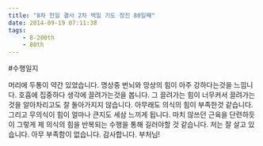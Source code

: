 ```yaml
---
title: "8차 천일 결사 2차 백일 기도 정진 80일째"
date: 2014-09-19 07:11:38
tags:
    - 8-200th
    - 80th
---
```


#수행일지

머리에 두통이 약간 있었습니다. 명상중 번뇌와 망상의 힘이 아주 강하다는것을 느낌니다. 호흡에 집중하다 생각에 끌려가는것을 봅니다. 그 끌려가는 힘이 너무커서 끌려가는것을 알아차리고도 잘 돌아가지지 않습니다. 아무래도 의식의 힘이 부족한것 같습니다. 그리고 무의식이 힘이 얼마나 큰지도 세삼 느끼게 됩니다. 마치 않쓰던 근육을 단련하듯이 그렇게 제 의식의 힘을 반복되는 수행을 통해 길러야할 것 같습니다. 저는 잘 살고 있습니다. 아무 부족함이 없습니다. 감사합니다. 부처님!
